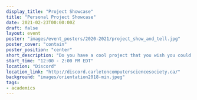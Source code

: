 ```yaml
---
display_title: "Project Showcase"
title: "Personal Project Showcase"
date: 2021-02-23T00:00:00Z
draft: false
layout: event
poster: "images/event_posters/2020-2021/project_show_and_tell.jpg"
poster_cover: "contain"
poster_position: "center"
short_description: "Do you have a cool project that you wish you could present but haven't gotten the chance yet? This is the showcase for you! We're so excited to see what you've created."
start_time: "12:00 - 2:00 PM EDT"
location: "Discord"
location_link: "http://discord.carletoncomputersciencesociety.ca/"
background: "images/orientation2018-min.jpeg"
tags:
- academics
---
```

